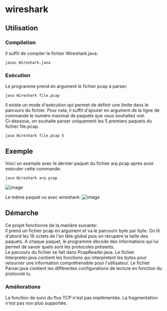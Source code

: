 # wireshark
## Utilisation
### Compilation
Il suffit de compiler le fichier Wireshark.java:
```
javac Wireshark.java
```
### Exécution
Le programme prend en argument le fichier pcap à parser:
```
java Wireshark file.pcap
```
Il existe un mode d'exécution qui permet de définir une limite dans le parcours du fichier. Pour cela, il suffit d'ajouter en argument de la ligne de commande le numéro maximal de paquets que vous souhaitez voir.  
Ci-dessous, on souhaite parser uniquement les 5 premiers paquets du fichier file.pcap.
```
java Wireshark file.pcap 5
```
## Exemple
Voici un exemple avec le dernier paquet du fichier arp.pcap après avoir exécuter cette commande:
```
java Wireshark arp.pcap
```
![image](https://github.com/Tr0llope/wireshark/assets/91729752/b59da8b2-81a7-4ff1-aac5-6a808a8caeb2)

Le même paquet vu avec wireshark:
![image](https://github.com/Tr0llope/wireshark/assets/91729752/825e90be-78b2-481d-9842-680ea5bf193f)


## Démarche
Ce projet fonctionne de la manière suivante:  
Il prend un fichier pcap en argument et va le parcourir byte par byte.
On lit d'abord les 16 octets de l'en tête global puis on récupère la taille des paquets.
A chaque paquet, le programme décode des informations qui lui permet de savoir quels sont les protocoles présents.  
Le parcours du fichier se fait dans PcapReader.java. 
Le fichier Interpreter.java contient les fonctions qui interpretent les bytes pour retourner une information compréhensible pour l'utilisateur.
Le fichier Parser.java contient les différentes configurations de lecture en fonction du protocole lu.

### Améliorations
La fonction de suivi du flux TCP n'est pas implémentée.
La fragmentation n'est pas non plus supportée.


